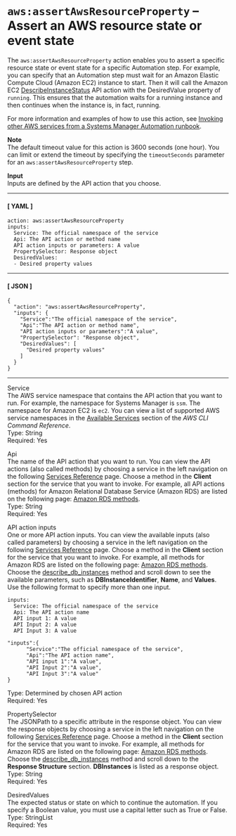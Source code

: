 # `aws:assertAwsResourceProperty` – Assert an AWS resource state or event state<a name="automation-action-assertAwsResourceProperty"></a>

The `aws:assertAwsResourceProperty` action enables you to assert a specific resource state or event state for a specific Automation step\. For example, you can specify that an Automation step must wait for an Amazon Elastic Compute Cloud \(Amazon EC2\) instance to start\. Then it will call the Amazon EC2 [DescribeInstanceStatus](https://docs.aws.amazon.com/AWSEC2/latest/APIReference/API_DescribeInstanceStatus.html) API action with the DesiredValue property of `running`\. This ensures that the automation waits for a running instance and then continues when the instance is, in fact, running\.

For more information and examples of how to use this action, see [Invoking other AWS services from a Systems Manager Automation runbook](automation-aws-apis-calling.md)\.

**Note**  
The default timeout value for this action is 3600 seconds \(one hour\)\. You can limit or extend the timeout by specifying the `timeoutSeconds` parameter for an `aws:assertAwsResourceProperty` step\.

**Input**  
Inputs are defined by the API action that you choose\. 

------
#### [ YAML ]

```
action: aws:assertAwsResourceProperty
inputs:
  Service: The official namespace of the service
  Api: The API action or method name
  API action inputs or parameters: A value
  PropertySelector: Response object
  DesiredValues:
  - Desired property values
```

------
#### [ JSON ]

```
{
  "action": "aws:assertAwsResourceProperty",
  "inputs": {
    "Service":"The official namespace of the service",
    "Api":"The API action or method name",
    "API action inputs or parameters":"A value",
    "PropertySelector": "Response object",
    "DesiredValues": [
      "Desired property values"
    ]
  }
}
```

------

Service  
The AWS service namespace that contains the API action that you want to run\. For example, the namespace for Systems Manager is `ssm`\. The namespace for Amazon EC2 is `ec2`\. You can view a list of supported AWS service namespaces in the [Available Services](https://docs.aws.amazon.com/cli/latest/reference/#available-services) section of the *AWS CLI Command Reference*\.  
Type: String  
Required: Yes

Api  
The name of the API action that you want to run\. You can view the API actions \(also called methods\) by choosing a service in the left navigation on the following [Services Reference](http://boto3.amazonaws.com/v1/documentation/api/latest/reference/services/index.html) page\. Choose a method in the **Client** section for the service that you want to invoke\. For example, all API actions \(methods\) for Amazon Relational Database Service \(Amazon RDS\) are listed on the following page: [Amazon RDS methods](http://boto3.amazonaws.com/v1/documentation/api/latest/reference/services/rds.html)\.  
Type: String  
Required: Yes

API action inputs  
One or more API action inputs\. You can view the available inputs \(also called parameters\) by choosing a service in the left navigation on the following [Services Reference](http://boto3.amazonaws.com/v1/documentation/api/latest/reference/services/index.html) page\. Choose a method in the **Client** section for the service that you want to invoke\. For example, all methods for Amazon RDS are listed on the following page: [Amazon RDS methods](http://boto3.amazonaws.com/v1/documentation/api/latest/reference/services/rds.html)\. Choose the [describe\_db\_instances](http://boto3.amazonaws.com/v1/documentation/api/latest/reference/services/rds.html#RDS.Client.describe_db_instances) method and scroll down to see the available parameters, such as **DBInstanceIdentifier**, **Name**, and **Values**\. Use the following format to specify more than one input\.  

```
inputs:
  Service: The official namespace of the service
  Api: The API action name
  API input 1: A value
  API Input 2: A value
  API Input 3: A value
```

```
"inputs":{
      "Service":"The official namespace of the service",
      "Api":"The API action name",
      "API input 1":"A value",
      "API Input 2":"A value",
      "API Input 3":"A value"
}
```
Type: Determined by chosen API action  
Required: Yes

PropertySelector  
The JSONPath to a specific attribute in the response object\. You can view the response objects by choosing a service in the left navigation on the following [Services Reference](http://boto3.amazonaws.com/v1/documentation/api/latest/reference/services/index.html) page\. Choose a method in the **Client** section for the service that you want to invoke\. For example, all methods for Amazon RDS are listed on the following page: [Amazon RDS methods](http://boto3.amazonaws.com/v1/documentation/api/latest/reference/services/rds.html)\. Choose the [describe\_db\_instances](http://boto3.amazonaws.com/v1/documentation/api/latest/reference/services/rds.html#RDS.Client.describe_db_instances) method and scroll down to the **Response Structure** section\. **DBInstances** is listed as a response object\.  
Type: String  
Required: Yes

DesiredValues  
The expected status or state on which to continue the automation\. If you specify a Boolean value, you must use a capital letter such as True or False\.  
Type: StringList  
Required: Yes